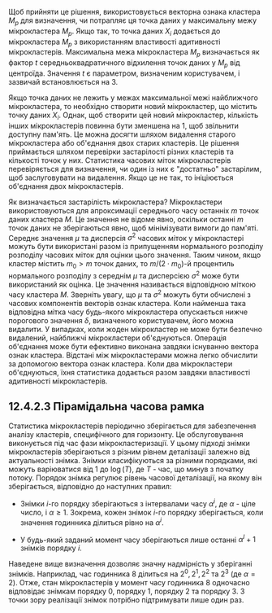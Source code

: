 Щоб прийняти це рішення, використовується векторна ознака кластера $M_p$ для визначення, чи потрапляє ця точка даних у максимальну межу мікрокластера $M_p$. Якщо так, то точка даних $X_i$ додається до мікрокластера $M_p$ з використанням властивості адитивності мікрокластерів. Максимальна межа мікрокластера $M_p$ визначається як фактор $t$ середньоквадратичного відхилення точок даних у $M_p$ від центроїда. Значення $t$ є параметром, визначеним користувачем, і зазвичай встановлюється на 3.

Якщо точка даних не лежить у межах максимальної межі найближчого мікрокластера, то необхідно створити новий мікрокластер, що містить точку даних $X_i$. Однак, щоб створити цей новий мікрокластер, кількість інших мікрокластерів повинна бути зменшена на 1, щоб звільнити доступну пам'ять. Це можна досягти шляхом видалення старого мікрокластера або об'єднання двох старих кластерів. Це рішення приймається шляхом перевірки застарілості різних кластерів та кількості точок у них. Статистика часових міток мікрокластерів перевіряється для визначення, чи один із них є "достатньо" застарілим, щоб заслуговувати на видалення. Якщо це не так, то ініціюється об'єднання двох мікрокластерів.

Як визначається застарілість мікрокластера? Мікрокластери використовуються для апроксимації середнього часу останніх $m$ точок даних кластера $M$. Це значення не відоме явно, оскільки останні $m$ точок даних не зберігаються явно, щоб мінімізувати вимоги до пам'яті. Середнє значення $\mu$ та дисперсія $\sigma^2$ часових міток у мікрокластері можуть бути використані разом із припущенням нормального розподілу розподілу часових міток для оцінки цього значення. Таким чином, якщо кластер містить $m_0 > m$ точок даних, то $m/(2 \cdot m_0)$-й процентиль нормального розподілу з середнім $\mu$ та дисперсією $\sigma^2$ може бути використаний як оцінка. Це значення називається відповідною міткою часу кластера $M$. Зверніть увагу, що $\mu$ та $\sigma^2$ можуть бути обчислені з часових компонентів векторів ознак кластера. Коли найменша така відповідна мітка часу будь-якого мікрокластера опускається нижче порогового значення $\delta$, визначеного користувачем, його можна видалити. У випадках, коли жоден мікрокластер не може бути безпечно видалений, найближчі мікрокластери об'єднуються. Операція об'єднання може бути ефективно виконана завдяки існуванню вектора ознак кластера. Відстані між мікрокластерами можна легко обчислити за допомогою вектора ознак кластера. Коли два мікрокластери об'єднуються, їхня статистика додається разом завдяки властивості адитивності мікрокластерів.

## 12.4.2.3 Пірамідальна часова рамка

Статистика мікрокластерів періодично зберігається для забезпечення аналізу кластерів, специфічного для горизонту. Це обслуговування виконується під час фази мікрокластеризації. У цьому підході знімки мікрокластерів зберігаються з різним рівнем деталізації залежно від актуальності знімка. Знімки класифікуються за різними порядками, які можуть варіюватися від 1 до $\log(T)$, де $T$ - час, що минув з початку потоку. Порядок знімка регулює рівень часової деталізації, на якому він зберігається, відповідно до наступних правил:

- Знімки $i$-го порядку зберігаються з інтервалами часу $\alpha^i$, де $\alpha$ - ціле число, і $\alpha \geq 1$. Зокрема, кожен знімок $i$-го порядку зберігається, коли значення годинника ділиться рівно на $\alpha^i$.

- У будь-який заданий момент часу зберігаються лише останні $\alpha^l + 1$ знімків порядку $i$.

Наведене вище визначення дозволяє значну надмірність у зберіганні знімків. Наприклад, час годинника 8 ділиться на $2^0, 2^1, 2^2$ та $2^3$ (де $\alpha = 2$). Отже, стан мікрокластерів у момент часу годинника 8 одночасно відповідає знімкам порядку 0, порядку 1, порядку 2 та порядку 3. З точки зору реалізації знімок потрібно підтримувати лише один раз.